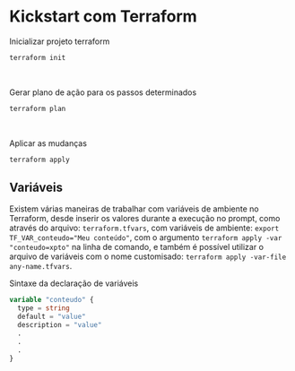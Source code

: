 # Kickstart com Terraform

Inicializar projeto terraform

```bash
terraform init
```

<br>

Gerar plano de ação para os passos determinados

```bash
terraform plan
```

<br>

Aplicar as mudanças

```bash
terraform apply
```

## Variáveis

Existem várias maneiras de trabalhar com variáveis de ambiente no Terraform, desde inserir os valores durante a execução no prompt, como através do arquivo: <code>terraform.tfvars</code>, com variáveis de ambiente: <code>export TF_VAR_conteudo="Meu conteúdo"</code>, com o argumento <code>terraform apply -var "conteudo=xpto"</code> na linha de comando, e também é possível utilizar o arquivo de variáveis com o nome customisado: <code>terraform apply -var-file any-name.tfvars</code>.

Sintaxe da declaração de variáveis

```terraform
variable "conteudo" {
  type = string
  default = "value"
  description = "value"
  .
  .
  .
}
```
